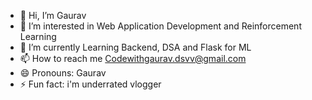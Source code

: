 - 👋 Hi, I’m Gaurav
- 👀 I’m interested in Web Application Development and Reinforcement Learning
- 🌱 I’m currently Learning Backend, DSA and Flask for ML 
- 📫 How to reach me Codewithgaurav.dsvv@gmail.com
- 😄 Pronouns: Gaurav
- ⚡ Fun fact: i'm underrated vlogger

<!---
Coding-with-Gaurav/Coding-with-Gaurav is a ✨ special ✨ repository because its `README.md` (this file) appears on your GitHub profile.
You can click the Preview link to take a look at your changes.
--->
